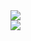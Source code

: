 <div><img src="https://cdn.jsdelivr.net/gh/lcekold/blogimage@main/Network/Snipaste_2025-01-14_00-28-07.png"></div>

<div><img src="https://cdn.jsdelivr.net/gh/lcekold/blogimage@main/Network/Snipaste_2025-01-14_00-28-49.png"></div>

